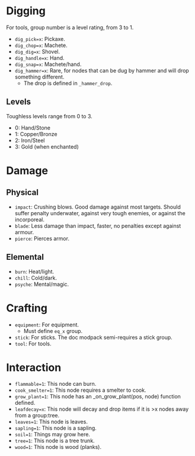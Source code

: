 # Digging
For tools, group number is a level rating, from 3 to 1.
* `dig_pick=x`: Pickaxe.
* `dig_chop=x`: Machete.
* `dig_dig=x`: Shovel.
* `dig_handle=x`: Hand.
* `dig_snap=x`: Machete/hand.
* `dig_hammer=x`: Rare, for nodes that can be dug by hammer and will drop something different.
  * The drop is defined in `_hammer_drop`.

## Levels
Toughless levels range from 0 to 3.
* 0: Hand/Stone
* 1: Copper/Bronze
* 2: Iron/Steel
* 3: Gold (when enchanted)

# Damage
## Physical
* `impact`: Crushing blows. Good damage against most targets. Should suffer penalty underwater, against very tough enemies, or against the incorporeal.
* `blade`: Less damage than impact, faster, no penalties except against armour.
* `pierce`: Pierces armor.

## Elemental
* `burn`: Heat/light.
* `chill`: Cold/dark.
* `psyche`: Mental/magic.

# Crafting
* `equipment`: For equipment.
  * Must define `eq_x` group.
* `stick`: For sticks. The doc modpack semi-requires a stick group.
* `tool`: For tools.

# Interaction
* `flammable=1`: This node can burn.
* `cook_smelter=1`: This node requires a smelter to cook.
* `grow_plant=1`: This node has an _on_grow_plant(pos, node) function defined.
* `leafdecay=x`: This node will decay and drop items if it is >x nodes away from a group:tree.
* `leaves=1`: This node is leaves.
* `sapling=1`: This node is a sapling.
* `soil=1`: Things may grow here.
* `tree=1`: This node is a tree trunk.
* `wood=1`: This node is wood (planks).
